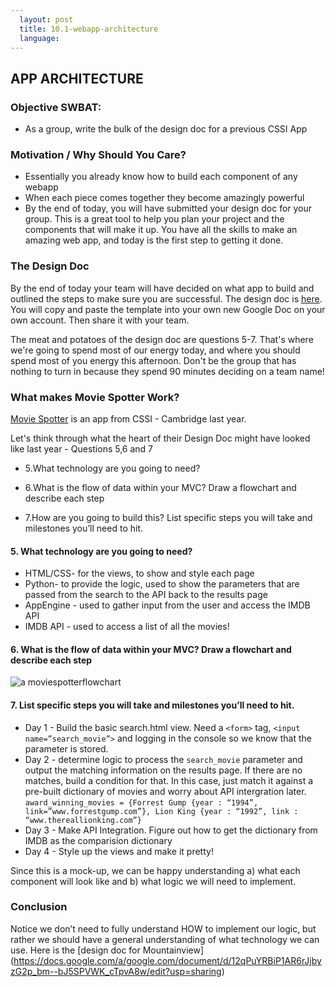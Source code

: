 ```yaml
---
  layout: post
  title: 10.1-webapp-architecture
  language: 
---
```

## APP ARCHITECTURE

### Objective SWBAT:
* As a group, write the bulk of the design doc for a previous CSSI App

### Motivation / Why Should You Care?
* Essentially you already know how to build each component of any webapp
* When each piece comes together they become amazingly powerful
* By the end of today, you will have submitted your design doc for your group. This is a great tool to help you plan your project and the components that will make it up. You have all the skills to make an amazing web app, and today is the first step to getting it done.

### The Design Doc
By the end of today your team will have decided on what app to build and outlined the steps to make sure you are successful. The design doc is [here](https://docs.google.com/document/d/1FfGkMtNuSul1wQFao-soWyBBRIQBPBSQVrjKTS0HGGU/edit?usp=sharing). You will copy and paste the template into your own new Google Doc on your own account. Then share it with your team.

The meat and potatoes of the design doc are questions 5-7. That's where we're going to spend most of our energy today, and where you should spend most of you energy this afternoon. Don't be the group that has nothing to turn in because they spend 90 minutes deciding on a team name!

### What makes Movie Spotter Work?

 [Movie Spotter](https://movie-spotter.appspot.com/home) is an app from CSSI - Cambridge last year.

Let's think through what the heart of their Design Doc might have looked like last year - Questions 5,6 and 7

* 5.What technology are you going to need?

* 6.What is the flow of data within your MVC? Draw a flowchart and describe each step

* 7.How are you going to build this? List specific steps you will take and milestones you’ll need to hit. 


#### 5. What technology are you going to need?
* HTML/CSS- for the views, to show and style each page
* Python- to provide the logic, used to show the parameters that are passed from the search to the API back to the results page
* AppEngine - used to gather input from the user and access the IMDB API
* IMDB API - used to access a list of all the movies!


#### 6. What is the flow of data within your MVC? Draw a flowchart and describe each step
![a moviespotterflowchart](http://www.gliffy.com/go/publish/image/8381929/L.png)


#### 7. List specific steps you will take and milestones you’ll need to hit. 
* Day 1 - Build the basic search.html view. Need a `<form>` tag, `<input name=”search_movie”>` and logging in the console so we know that the parameter is stored. 
* Day 2 - determine logic to process the `search_movie` parameter and output the matching information on the results page. If there are no matches, build a condition for that. In this case, just match it against a pre-built dictionary of movies and worry about API intergration later. `award_winning_movies = {Forrest Gump {year : “1994”, link=”www.forrestgump.com”}, Lion King {year : “1992”, link : “www.thereallionking.com”}`
* Day 3 - Make API Integration. Figure out how to get the dictionary from IMDB as the comparision dictionary
* Day 4 - Style up the views and make it pretty! 

Since this is a mock-up, we can be happy understanding a) what each component will look like and b) what logic we will need to implement.

###  Conclusion
Notice we don’t need to fully understand HOW to implement our logic, but rather we should have a general understanding of what technology we can use. Here is the [design doc for Mountainview] (https://docs.google.com/a/google.com/document/d/12qPuYRBiP1AR6rJjbyzG2p_bm--bJ5SPVWK_cTpvA8w/edit?usp=sharing)
